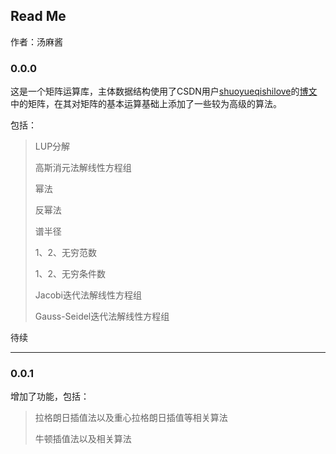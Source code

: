 ## Read Me

作者：汤麻酱

### 0.0.0

这是一个矩阵运算库，主体数据结构使用了CSDN用户[shuoyueqishilove](https://blog.csdn.net/shuoyueqishilove)的[博文](https://blog.csdn.net/shuoyueqishilove/article/details/80427501)中的矩阵，在其对矩阵的基本运算基础上添加了一些较为高级的算法。

包括：

> LUP分解
>
> 高斯消元法解线性方程组
>
> 幂法
>
> 反幂法
>
> 谱半径
>
> 1、2、无穷范数
>
> 1、2、无穷条件数
>
> Jacobi迭代法解线性方程组
>
> Gauss-Seidel迭代法解线性方程组

待续

-----

### 0.0.1

增加了功能，包括：

> 拉格朗日插值法以及重心拉格朗日插值等相关算法
>
> 牛顿插值法以及相关算法
